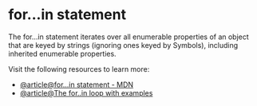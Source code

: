 # for...in statement

The for...in statement iterates over all enumerable properties of an object that are keyed by strings (ignoring ones keyed by Symbols), including inherited enumerable properties.

Visit the following resources to learn more:

- [@article@for...in statement - MDN](https://developer.mozilla.org/en-US/docs/Web/JavaScript/Reference/Statements/for...in)
- [@article@The for..in loop with examples](https://javascript.info/object#forin)
